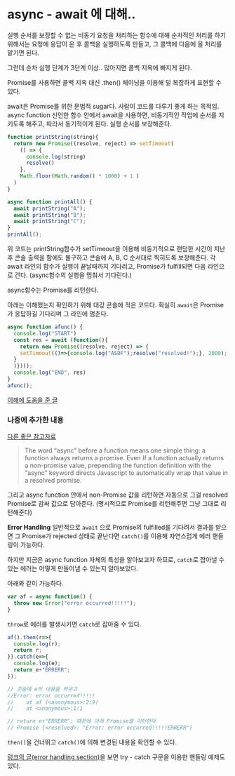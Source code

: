 # async - await 에 대해..
실행 순서를 보장할 수 없는 비동기 요청을 처리하는 함수에 대해 순차적인 처리를 하기 위해서는
요청에 응답이 온 후 콜백을 실행하도록 만들고,
그 콜백에 다음에 올 처리를 맡기면 된다.

그런데 순차 실행 단계가 3단계 이상.. 많아지면 콜백 지옥에 빠지게 된다.

Promise를 사용하면 콜백 지옥 대신 .then() 체이닝을 이용해 덜 복잡하게 표현할 수 있다.

await은 Promise를 위한 문법적 sugar다. 사람이 코드를 다루기 좋게 하는 목적임.
async function 선언한 함수 안에서 await을 사용하면, 비동기적인 작업에 순서를 지키도록 해주고, 따라서 동기적이게 된다. 실행 순서를 보장해준다.
```javascript
function printString(string){  
  return new Promise((resolve, reject) => setTimeout(  
    () => {  
      console.log(string)  
      resolve()  
    },   
    Math.floor(Math.random() * 1000) + 1 )  
  )
}

async function printAll() {
  await printString("A");
  await printString("B");
  await printString("C");
}
printAll();
```
위 코드는 printString함수가 setTimeout을 이용해 비동기적으로 랜덤한 시간이 지난 후 콘솔 출력을 함에도 불구하고
콘솔에 A, B, C 순서대로 찍히도록 보장해준다.
각 await 라인의 함수가 실행이 끝날때까지 기다리고, Promise가 fulfill되면 다음 라인으로 간다. (async함수의 실행을 멈춰서 기다린다.)

async함수는 Promise를 리턴한다.

아래는 이해했는지 확인하기 위해 대강 콘솔에 적은 코드다.
확실히 `await`은 Promise가 응답하길 기다리며 그 라인에 멈춘다. 
```javascript
async function afunc() {
  console.log("START")
  const res = await (function(){
    return new Promise((resolve, reject) => {
    setTimeout(()=>{console.log("ASDF");resolve("resolved!");}, 2000);
  }
  )})();
  console.log("END", res)
}
afunc();
```
[이해에 도움을 준 글](https://medium.com/front-end-weekly/callbacks-promises-and-async-await-ad4756e01d90)

### 나중에 추가한 내용
[다른 좋은 참고자료](https://javascript.info/async-await)
> The word “async” before a function means one simple thing: a function always returns a promise. Even If a function actually returns a non-promise value, prepending the function definition with the “async” keyword directs Javascript to automatically wrap that value in a resolved promise.

그리고 async function 안에서 non-Promise 값을 리턴하면 자동으로 그걸 resolved Promise로 감싸 값으로 담아준다.
(명시적으로 Promise를 리턴해주면 그냥 그대로 리턴해준다)

**Error Handling**
일반적으로 `await` 으로 Promise의 fulfilled를 기다려서 결과를 받으면 그 Promise가 rejected 상태로 끝난다면 `catch()`를 이용해 자연스럽게  에러 핸들링이 가능하다.

하지만 지금은 async function 자체의 특성을 알아보고자 하므로,  `catch`로 잡아낼 수 있는 에러는 어떻게 만들어낼 수 있는지 알아보았다.

아래와 같이 가능하다.
```javascript
var af = async function() {
  throw new Error("error occurred!!!!!");
}
```
`throw`로 에러를 발생시키면 `catch`로 잡아줄 수 있다.
```javascript
af().then(r=>{
  console.log(r);
  return r;
}).catch(e=>{
  console.log(e);
  return e+"ERRERR";
});

// 콘솔에 e의 내용을 띄우고
//Error: error occurred!!!!!
//    at af (<anonymous>:2:9)
//    at <anonymous>:1:1

// return e+"ERRERR"; 때문에 아래 Promise를 리턴한다
// Promise {<resolved>: "Error: error occurred!!!!!ERRERR"}
```
`then()`을 건너뛰고 `catch()`에 의해 변경된 내용을 확인할 수 있다.

[링크의 글(error handling section)](https://javascript.info/async-await#error-handling)을 보면 try - catch 구문을 이용한 핸들링 예제도 있다.

<!--stackedit_data:
eyJoaXN0b3J5IjpbLTE5NDI4NjkwLDk5MTg0ODk1M119
-->